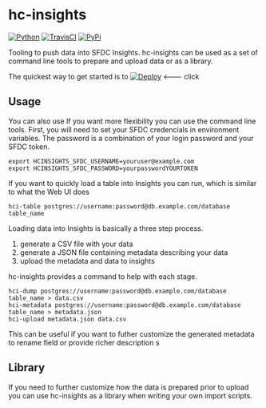 hc-insights
===========
[![Python](https://badge.fury.io/py/hc-insights.png)](http://badge.fury.io/py/hc-insights)
[![TravisCI](https://travis-ci.org/sibson/hc-insights.png?branch=master)](https://travis-ci.org/sibson/hc-insights)
[![PyPi](https://pypip.in/d/hc-insights/badge.png)](https://pypi.python.org/pypi/hc-insights)

Tooling to push data into SFDC Insights.
hc-insights can be used as a set of command line tools to prepare and upload data or as a library.


The quickest way to get started is to [![Deploy](https://www.herokucdn.com/deploy/button.png)](https://heroku.com/deploy?template=https://github.com/heroku/hc-insights) <--- click

Usage
--------
You can also use If you want more flexibility you can use the command line tools.
First, you will need to set your SFDC credencials in environment variables.
The password is a combination of your login password and your SFDC token.

    export HCINSIGHTS_SFDC_USERNAME=youruser@example.com
    export HCINSIGHTS_SFDC_PASSWORD=yourpasswordYOURTOKEN

If you want to quickly load a table into Insights you can run, which is similar to what the Web UI does

    hci-table postgres://username:password@db.example.com/database table_name

Loading data into Insights is basically a three step process.

  1. generate a CSV file with your data
  2. generate a JSON file containing metadata describing your data
  3. upload the metadata and data to insights

hc-insights provides a command to help with each stage.

    hci-dump postgres://username:password@db.example.com/database table_name > data.csv
    hci-metadata postgres://username:password@db.example.com/database table_name > metadata.json
    hci-upload metadata.json data.csv

This can be useful if you want to futher customize the generated metadata to rename field or provide richer description
s

Library
---------
If you need to further customize how the data is prepared prior to upload you can use hc-insights as a library when writing your own import scripts.

